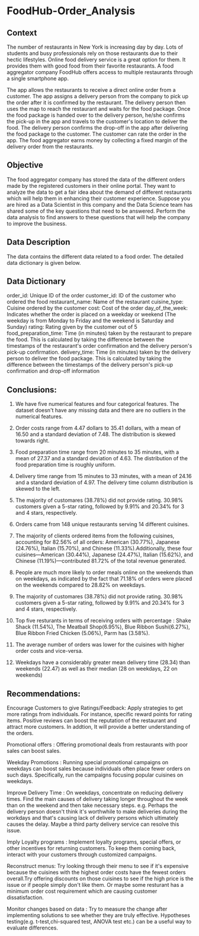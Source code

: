 # FoodHub-Order_Analysis

## **Context**
The number of restaurants in New York is increasing day by day. Lots of students and busy professionals rely on those restaurants due to their hectic lifestyles. Online food delivery service is a great option for them. It provides them with good food from their favorite restaurants. A food aggregator company FoodHub offers access to multiple restaurants through a single smartphone app.

The app allows the restaurants to receive a direct online order from a customer. The app assigns a delivery person from the company to pick up the order after it is confirmed by the restaurant. The delivery person then uses the map to reach the restaurant and waits for the food package. Once the food package is handed over to the delivery person, he/she confirms the pick-up in the app and travels to the customer's location to deliver the food. The delivery person confirms the drop-off in the app after delivering the food package to the customer. The customer can rate the order in the app. The food aggregator earns money by collecting a fixed margin of the delivery order from the restaurants.

## **Objective**
The food aggregator company has stored the data of the different orders made by the registered customers in their online portal. They want to analyze the data to get a fair idea about the demand of different restaurants which will help them in enhancing their customer experience. Suppose you are hired as a Data Scientist in this company and the Data Science team has shared some of the key questions that need to be answered. Perform the data analysis to find answers to these questions that will help the company to improve the business.

## **Data Description**
The data contains the different data related to a food order. The detailed data dictionary is given below.

## **Data Dictionary**
order_id: Unique ID of the order
customer_id: ID of the customer who ordered the food
restaurant_name: Name of the restaurant
cuisine_type: Cuisine ordered by the customer
cost: Cost of the order
day_of_the_week: Indicates whether the order is placed on a weekday or weekend (The weekday is from Monday to Friday and the weekend is Saturday and Sunday)
rating: Rating given by the customer out of 5
food_preparation_time: Time (in minutes) taken by the restaurant to prepare the food. This is calculated by taking the difference between the timestamps of the restaurant's order confirmation and the delivery person's pick-up confirmation.
delivery_time: Time (in minutes) taken by the delivery person to deliver the food package. This is calculated by taking the difference between the timestamps of the delivery person's pick-up confirmation and drop-off information

## **Conclusions:**
1. We have five numerical features and four categorical features. The dataset doesn't have any missing data and there are no outliers in the numerical features.

2. Order costs range from 4.47 dollars to 35.41 dollars, with a mean of 16.50 and a standard deviation of 7.48. The distribution is skewed towards right.

3. Food preparation time range from 20 minutes to 35 minutes, with a mean of 27.37 and a standard deviation of 4.63. The distribution of the food preparation time is roughly uniform.

4. Delivery time range from 15 minutes to 33 minutes, with a mean of 24.16 and a standard deviation of 4.97. The delivery time column distribution is skewed to the left.

5. The majority of customares (38.78%) did not provide rating. 30.98% customers given a 5-star rating, followed by 9.91% and 20.34% for 3 and 4 stars, respectively.

6. Orders came from 148 unique restaurants serving 14 different cuisines.

7. The majority of clients ordered items from the following cuisines, accounting for 82.56% of all orders: American (30.77%), Japanese (24.76%), Italian (15.70%), and Chinese (11.33%).Additionally, these four cuisines—American (30.44%), Japanese (24.47%), Italian (15.62%), and Chinese (11.19%)—contributed 81.72% of the total revenue generated.

8. People are much more likely to order meals online on the weekends than on weekdays, as indicated by the fact that 71.18% of orders were placed on the weekends compared to 28.82% on weekdays.

9. The majority of customares (38.78%) did not provide rating. 30.98% customers given a 5-star rating, followed by 9.91% and 20.34% for 3 and 4 stars, respectively.

10. Top five resturants in terms of receiving orders with percentage : Shake Shack (11.54%), The Meatball Shop(6.95%), Blue Ribbon Sushi(6.27%), Blue Ribbon Fried Chicken (5.06%), Parm has (3.58%).

11. The average number of orders was lower for the cuisines with higher order costs and vice-versa.

12. Weekdays have a considerably greater mean delivery time (28.34) than weekends (22.47) as well as their median (28 on weekdays, 22 on weekends)

## **Recommendations:**
Encourage Customers to give Ratings/Feedback: Apply strategies to get more ratings from individuals. For instance, specific reward points for rating items. Positive reviews can boost the reputation of the restaurant and attract more customers. In addtion, It will provide a better understanding of the orders.

Promotional offers : Offering promotional deals from restaurants with poor sales can boost sales.

Weekday Promotions : Running special promotional campaigns on weekdays can boost sales because individuals often place fewer orders on such days. Specifically, run the campaigns focusing popular cuisines on weekdays.

Improve Delivery Time : On weekdays, concentrate on reducing delivery times. Find the main causes of delivery taking longer throughout the week than on the weekend and then take necessary steps. e.g. Perhaps the delivery person doesn't think it's worthwhile to make deliveries during the workdays and that's causing lack of delivery persons which ultimately causes the delay. Maybe a third party delivery service can resolve this issue.

Imply Loyalty programs : Implement loyalty programs, special offers, or other incentives for returning customers. To keep them coming back, interact with your customers through customized campaigns.

Reconstruct menus: Try looking through their menu to see if it's expensive because the cuisines with the highest order costs have the fewest orders overall.Try offering discounts on those cuisines to see if the high price is the issue or if people simply don't like them. Or maybe some resturant has a minimum order cost requirement which are causing customer dissatisfaction.

Monitor changes based on data : Try to measure the change after implementing solutions to see whether they are truly effective. Hypotheses testing(e.g. t-test,chi-squared test, ANOVA test etc.) can be a useful way to evaluate differences.